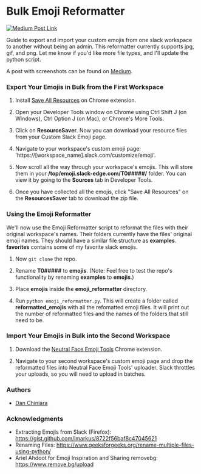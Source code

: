 # Bulk Emoji Reformatter 

[![Medium Post Link](https://miro.medium.com/max/1950/1*sHrIMbMBBTQRFqe12A_sAQ.png)](https://medium.com/@dan.chiniara/how-to-bulk-transfer-slack-emojis-without-admin-privileges-e0eb866770b3)

Guide to export and import your custom emojis from one slack workspace to another without being an admin. This reformatter currently supports jpg, gif, and png. Let me know if you'd like more file types, and I'll update the python script. 

A post with screenshots can be found on [Medium](https://medium.com/@dan.chiniara/how-to-bulk-transfer-slack-emojis-without-admin-privileges-e0eb866770b3).

### Export Your Emojis in Bulk from the First Workspace

1. Install [Save All Resources](https://chrome.google.com/webstore/detail/save-all-resources/abpdnfjocnmdomablahdcfnoggeeiedb?hl=en-US) on Chrome extension.

2. Open your Developer Tools window on Chrome using Ctrl Shift J (on Windows), Ctrl Option J (on Mac), or Chrome's More Tools.

3. Click on **ResourceSaver**. Now you can download your resource files from your Custom Slack Emoji page.

4. Navigate to your workspace's custom emoji page: 'https://[workspace_name].slack.com/customize/emoji'.

5. Now scroll all the way through your workspace's emojis. This will store them in your **/top/emoji.slack-edge.com/T0#####/** folder. You can view it by going to the **Sources** tab in Developer Tools.

6. Once you have collected all the emojis, click "Save All Resources" on the **ResourcesSaver** tab to download the zip file.

### Using the Emoji Reformatter 

We'll now use the Emoji Reformatter script to reformat the files with their original workspace's names. Their folders currently have the files' original emoji names. They should have a similar file structure as **examples**. **favorites** contains some of my favorite slack emojis.

1. Now `git clone` the repo.

2. Rename **T0#####** to **emojis**. (Note: Feel free to test the repo's functionality by renaming **examples** to **emojis**.)

3. Place **emojis** inside the **emoji_reformatter** directory.

4. Run `python emoji_reformatter.py`. This will create a folder called **reformatted_emojis** with all the refomatted emoji files. It will print out the number of reformatted files and the names of the folders that still need to be. 

### Import Your Emojis in Bulk into the Second Workspace

1. Download the [Neutral Face Emoji Tools](https://chrome.google.com/webstore/detail/neutral-face-emoji-tools/anchoacphlfbdomdlomnbbfhcmcdmjej) Chrome extension.

2. Navigate to your second workspace's custom emoji page and drop the reformatted files into Neutral Face Emoji Tools' uploader. Slack throttles your uploads, so you will need to upload in batches. 

### Authors

* [Dan Chiniara](https://github.com/djchinia)

### Acknowledgments

* Extracting Emojis from Slack (Firefox): https://gist.github.com/lmarkus/8722f56baf8c47045621 
* Renaming Files: https://www.geeksforgeeks.org/rename-multiple-files-using-python/ 
* Ariel Ahdoot for Emoji Inspiration and Sharing removebg: https://www.remove.bg/upload
